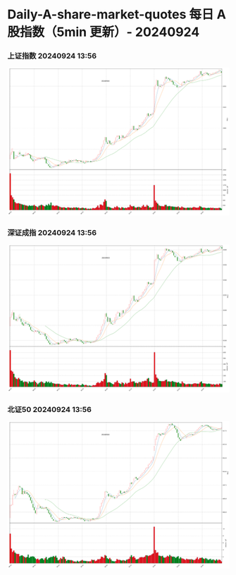
# Daily-A-share-market-quotes 每日 A 股指数（5min 更新）- 20240924

### 上证指数 20240924 13:56
![](./fig/2024/9/20240924-sh000001.png)

### 深证成指 20240924 13:56
![](./fig/2024/9/20240924-sz399001.png)

### 北证50 20240924 13:56
![](./fig/2024/9/20240924-bj899050.png)
